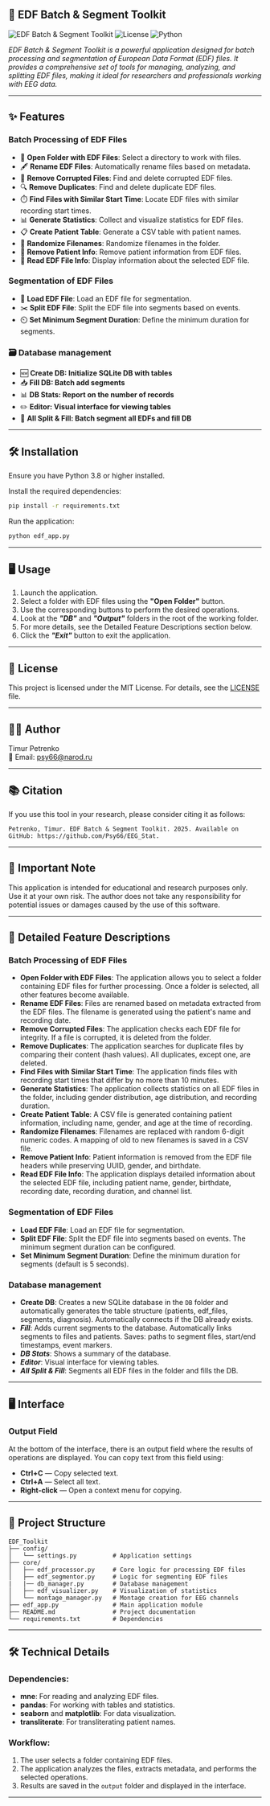 
## 🧠 EDF Batch & Segment Toolkit

![EDF Batch & Segment Toolkit](https://img.shields.io/badge/Version-1.0.0-blue)
![License](https://img.shields.io/badge/License-MIT-green)
![Python](https://img.shields.io/badge/Python-3.8%2B-yellow)

*EDF Batch & Segment Toolkit is a powerful application designed for batch processing and segmentation of European Data Format (EDF) files. It provides a comprehensive set of tools for managing, analyzing, and splitting EDF files, making it ideal for researchers and professionals working with EEG data.*

---

## ✨ Features

### Batch Processing of EDF Files
- 📂 **Open Folder with EDF Files**: Select a directory to work with files.
- 🖋️ **Rename EDF Files**: Automatically rename files based on metadata.
- 🚫 **Remove Corrupted Files**: Find and delete corrupted EDF files.
- 🔍 **Remove Duplicates**: Find and delete duplicate EDF files.
- ⏱️ **Find Files with Similar Start Time**: Locate EDF files with similar recording start times.
- 📊 **Generate Statistics**: Collect and visualize statistics for EDF files.
- 📋 **Create Patient Table**: Generate a CSV table with patient names.
- 🎲 **Randomize Filenames**: Randomize filenames in the folder.
- 👤 **Remove Patient Info**: Remove patient information from EDF files.
- 📄 **Read EDF File Info**: Display information about the selected EDF file.

### Segmentation of EDF Files
- 📂 **Load EDF File**: Load an EDF file for segmentation.
- ✂️ **Split EDF File**: Split the EDF file into segments based on events.
- ⏲️ **Set Minimum Segment Duration**: Define the minimum duration for segments.

### 🗃️ Database management
- 🆕 **Create DB: Initialize SQLite DB with tables**
- 📥 **Fill DB: Batch add segments**
- 📊 **DB Stats: Report on the number of records**
- ✏️ **Editor: Visual interface for viewing tables**
- 🚀 **All Split & Fill: Batch segment all EDFs and fill DB**

---

## 🛠️ Installation

Ensure you have Python 3.8 or higher installed.

Install the required dependencies:

```bash
pip install -r requirements.txt
```

Run the application:

```bash
python edf_app.py
```

---

## 🖥️ Usage

1. Launch the application.
2. Select a folder with EDF files using the **"Open Folder"** button.
3. Use the corresponding buttons to perform the desired operations.
4. Look at the ***"DB"*** and ***"Output"*** folders in the root of the working folder.
5. For more details, see the Detailed Feature Descriptions section below.
5. Click the ***"Exit"*** button to exit the application.

---

## 📜 License

This project is licensed under the MIT License. For details, see the [LICENSE](LICENSE) file.

---

## 👨‍💻 Author

Timur Petrenko  
📧 Email: psy66@narod.ru

---

## 📚 Citation

If you use this tool in your research, please consider citing it as follows:

```
Petrenko, Timur. EDF Batch & Segment Toolkit. 2025. Available on GitHub: https://github.com/Psy66/EEG_Stat.
```

---

## 📢 Important Note

This application is intended for educational and research purposes only. Use it at your own risk. The author does not take any responsibility for potential issues or damages caused by the use of this software.

---

## 🧩 Detailed Feature Descriptions

### Batch Processing of EDF Files
- **Open Folder with EDF Files**: The application allows you to select a folder containing EDF files for further processing. Once a folder is selected, all other features become available.
- **Rename EDF Files**: Files are renamed based on metadata extracted from the EDF files. The filename is generated using the patient's name and recording date.
- **Remove Corrupted Files**: The application checks each EDF file for integrity. If a file is corrupted, it is deleted from the folder.
- **Remove Duplicates**: The application searches for duplicate files by comparing their content (hash values). All duplicates, except one, are deleted.
- **Find Files with Similar Start Time**: The application finds files with recording start times that differ by no more than 10 minutes.
- **Generate Statistics**: The application collects statistics on all EDF files in the folder, including gender distribution, age distribution, and recording duration.
- **Create Patient Table**: A CSV file is generated containing patient information, including name, gender, and age at the time of recording.
- **Randomize Filenames**: Filenames are replaced with random 6-digit numeric codes. A mapping of old to new filenames is saved in a CSV file.
- **Remove Patient Info**: Patient information is removed from the EDF file headers while preserving UUID, gender, and birthdate.
- **Read EDF File Info**: The application displays detailed information about the selected EDF file, including patient name, gender, birthdate, recording date, recording duration, and channel list.

### Segmentation of EDF Files
- **Load EDF File**: Load an EDF file for segmentation.
- **Split EDF File**: Split the EDF file into segments based on events. The minimum segment duration can be configured.
- **Set Minimum Segment Duration**: Define the minimum duration for segments (default is 5 seconds).

### Database management
- **Create DB**: Creates a new SQLite database in the `DB` folder and automatically generates the table structure (patients, edf_files, segments, diagnosis). Automatically connects if the DB already exists.
- ***Fill***: Adds current segments to the database. Automatically links segments to files and patients. Saves: paths to segment files, start/end timestamps, event markers.
- ***DB Stats***: Shows a summary of the database.
- ***Editor***: Visual interface for viewing tables.
- ***All Split & Fill***: Segments all EDF files in the folder and fills the DB.
---

## 🖥️ Interface

### Output Field
At the bottom of the interface, there is an output field where the results of operations are displayed. You can copy text from this field using:
- **Ctrl+C** — Copy selected text.
- **Ctrl+A** — Select all text.
- **Right-click** — Open a context menu for copying.

---

## 📂 Project Structure
```
EDF_Toolkit
├── config/
│   └── settings.py          # Application settings
├── core/
│   ├── edf_processor.py     # Core logic for processing EDF files
│   ├── edf_segmentor.py     # Logic for segmenting EDF files
|   |── db_manager.py        # Database management
│   ├── edf_visualizer.py    # Visualization of statistics
│   └── montage_manager.py   # Montage creation for EEG channels
├── edf_app.py               # Main application module
├── README.md                # Project documentation
└── requirements.txt         # Dependencies
```
---

## 🛠️ Technical Details

### Dependencies:
- **mne**: For reading and analyzing EDF files.
- **pandas**: For working with tables and statistics.
- **seaborn** and **matplotlib**: For data visualization.
- **transliterate**: For transliterating patient names.

### Workflow:
1. The user selects a folder containing EDF files.
2. The application analyzes the files, extracts metadata, and performs the selected operations.
3. Results are saved in the `output` folder and displayed in the interface.

---